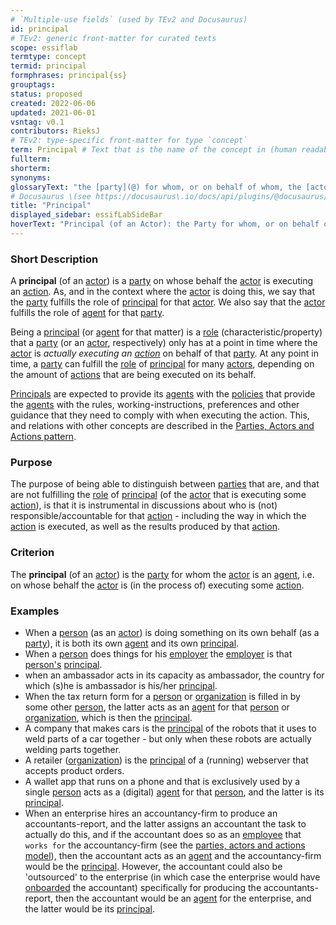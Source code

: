 ```yaml
---
# `Multiple-use fields` (used by TEv2 and Docusaurus)
id: principal
# TEv2: generic front-matter for curated texts
scope: essiflab
termtype: concept
termid: principal
formphrases: principal{ss}
grouptags:
status: proposed
created: 2022-06-06
updated: 2021-06-01
vsntag: v0.1
contributors: RieksJ
# TEv2: type-specific front-matter for type `concept`
term: Principal # Text that is the name of the concept in (human readable) texts.
fullterm:
shorterm:
synonyms:
glossaryText: "the [party](@) for whom, or on behalf of whom, the [actor](@) is executing an [action](@) (this [actor](@) is then called an [agent](@) of that [party](@))."
# Docusaurus \(see https://docusaurus\.io/docs/api/plugins/@docusaurus/plugin-content-docs#markdown-front-matter\):
title: "Principal"
displayed_sidebar: essifLabSideBar
hoverText: "Principal (of an Actor): the Party for whom, or on behalf of whom, the Actor is executing an Action (this Actor is then called an Agent of that Party)."
---
```


### Short Description
A **principal** (of an [actor](@)) is a [party](@) on whose behalf the [actor](@) is executing an [action](@). As, and in the context where the [actor](@) is doing this, we say that the [party](@) fulfills the role of [principal](@) for that [actor](@). We also say that the [actor](@) fulfills the role of [agent](@) for that [party](@).

Being a [principal](@) (or [agent](@) for that matter) is a [role](@) (characteristic/property) that a [party](@) (or an [actor](@), respectively) only has at a point in time where the [actor](@) is _actually executing an [action](@)_ on behalf of that [party](@). At any point in time, a [party](@) can fulfill the [role](@) of [principal](@) for many [actors](@), depending on the amount of [actions](@) that are being executed on its behalf.

[Principals](@) are expected to provide its [agents](@) with the [policies](@) that provide the [agents](@) with the rules, working-instructions, preferences and other guidance that they need to comply with when executing the action. This, and relations with other concepts are described in the [Parties, Actors and Actions pattern](pattern-party-actor-action@).

### Purpose
The purpose of being able to distinguish between [parties](@) that are, and that are not fulfilling the [role](@) of [principal](@) (of the [actor](@) that is executing some [action](@)), is that it is instrumental in discussions about who is (not) responsible/accountable for that [action](@) - including the way in which the [action](@) is executed, as well as the results produced by that [action](@).

### Criterion
The **principal** (of an [actor](@)) is the [party](@) for whom the [actor](@) is an [agent](@), i.e. on whose behalf the [actor](@) is (in the process of) executing some [action](@).

### Examples

- When a [person](@) (as an [actor](@)) is doing something on its own behalf (as a [party](@)), it is both its own [agent](@) and its own [principal](@).
- When a [person](@) does things for his [employer](@) the [employer](@) is that [person's](@) [principal](@).
- when an ambassador acts in its capacity as ambassador, the country for which (s)he is ambassador is his/her [principal](@).
- When the tax return form for a [person](@) or [organization](@) is filled in by some other [person](@), the latter acts as an [agent](@) for that [person](@) or [organization](@), which is then the [principal](@).
- A company that makes cars is the [principal](@) of the robots that it uses to weld parts of a car together - but only when these robots are actually welding parts together.
- A retailer ([organization](@)) is the [principal](@) of a (running) webserver that accepts product orders.
- A wallet app that runs on a phone and that is exclusively used by a single [person](@) acts as a (digital) [agent](@) for that [person](@), and the latter is its [principal](@).
- When an enterprise hires an accountancy-firm to produce an accountants-report, and the latter assigns an accountant the task to actually do this, and if the accountant does so as an [employee](@) that `works for` the accountancy-firm (see the [parties, actors and actions model](@)), then the accountant acts as an [agent](@) and the accountancy-firm would be the [principal](@). However, the accountant could also be 'outsourced' to the enterprise (in which case the enterprise would have [onboarded](@) the accountant) specifically for producing the accountants-report, then the accountant would be an [agent](@) for the enterprise, and the latter would be its [principal](@).
